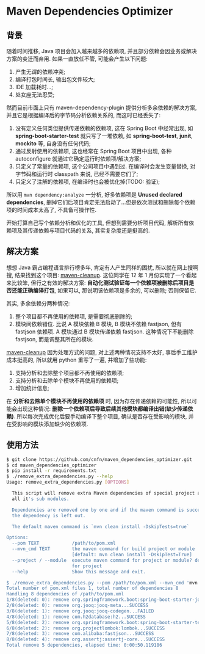 # Maven Dependencies Optimizer

## 背景

随着时间推移, Java 项目会加入越来越多的依赖项, 并且部分依赖会因业务或解决方案的变迁而弃用. 如果一直放任不管, 可能会产生以下问题:

1.  产生无谓的依赖冲突;
2.  编译打包时间长, 输出包文件较大;
3.  IDE 加载耗时...;
4.  处女座无法忍受;

然而目前市面上只有 maven-dependency-plugin 提供分析多余依赖的解决方案, 并且它是根据编译后的字节码分析依赖关系的, 而这时已经丢失了:

1. 没有定义任何类但提供传递依赖的依赖项, 这在 Spring Boot 中经常出现, 如 **spring-boot-starter-test** 就只写了一堆依赖, 如 **spring-boot-test**, **junit**, **mockito** 等, 自身没有任何代码;
2. 通过反射使用的依赖项, 这也经常在 Spring Boot 项目中出现, 各种 autoconfigure 就通过它确定运行时依赖项/解决方案;
3. 只定义了常量的依赖项, 这个公司项目中遇到过. 在编译时会发生变量替换, 对字节码和运行时 classpath 来说, 已经不需要它们了;
4. 只定义了注解的依赖项, 在编译时也会被优化掉(TODO: 验证);

所以用 `mvn dependency:analyze` 一分析, 好多依赖项是 **Unused declared dependencies**, 删掉它们后项目肯定无法启动了...但是依次测试和删除每个依赖项的时间成本太高了, 不具备可操作性. 

开始打算自己写个依赖分析和优化的工具, 但想到需要分析项目代码, 解析所有依赖项及其传递依赖与项目代码的关系, 其实复杂度还是挺高的. 

## 解决方案

想想 Java 霸占编程语言排行榜多年, 肯定有人产生同样的困扰, 所以就在网上搜啊搜, 结果找到这个项目: [maven-cleanup](https://github.com/siivonen/maven-cleanup). 这位同学在 12 年 1 月份实现了一个看起来比较笨, 但行之有效的解决方案: **自动化测试验证每一个依赖项被删除后项目是否还能正确编译打包**, 如果可以, 那说明该依赖项是多余的, 可以删除; 否则保留它.

其实, 多余依赖分两种情况:
1. 整个项目都不再使用的依赖项, 是需要彻底删除的;
2. 模块间依赖错位. 比说 A 模块依赖 B 模块, B 模块不依赖 fastjson, 但有 fastjson 依赖项. A 模块通过 B 模块传递依赖 fastjson. 这种情况下不能删除 fastjson, 而是调整其所在的模块.

[maven-cleanup](https://github.com/siivonen/maven-cleanup) 因为处理方式的问题, 对上述两种情况支持不太好, 事后手工维护成本挺高的, 所以就用 python 重写了一遍, 并增加了些功能:

1.  支持分析和去除整个项目都不再使用的依赖项;
2.  支持分析和去除单个模块不再使用的依赖项;
3.  增加统计信息;

在 **分析和去除单个模块不再使用的依赖项** 时, 因为存在传递依赖的可能性, 所以可能会出现这种情况: **删除一个依赖项后导致后续其他模块都编译出错(缺少传递依赖)**. 所以每次完成优化后要手动编译下整个项目, 确认是否存在受影响的模块, 并在受影响的模块添加缺少的依赖项.

## 使用方法

```sh
$ git clone https://github.com/cnfn/maven_dependencies_optimizer.git
$ cd maven_dependencies_optimizer
$ pip install -r requirements.txt
$ ./remove_extra_dependencies.py --help
Usage: remove_extra_dependencies.py [OPTIONS]

  This script will remove extra Maven dependencies of special project and
  all it's sub modules.

  Dependencies are removed one by one and if the maven command is successful
  the dependency is left out.

  The default maven command is `mvn clean install -DskipTests=true`

Options:
  --pom TEXT            /path/to/pom.xml
  --mvn_cmd TEXT        the maven command for build project or module
                        [default: mvn clean install -DskipTest=True]
  --project / --module  execute maven command for project or module? default
                        for project
  --help                Show this message and exit.

$ ./remove_extra_dependencies.py --pom /path/to/pom.xml --mvn_cmd 'mvn clean install'
Total number of pom.xml files 1, total number of dependencies 8
Handling 8 dependencies of /path/to/pom.xml
1/8(deleted: 0): remove org.springframework.boot:spring-boot-starter-jooq...FAILED
2/8(deleted: 0): remove org.jooq:jooq-meta...SUCCESS
3/8(deleted: 1): remove org.jooq:jooq-codegen...FAILED
4/8(deleted: 1): remove com.h2database:h2...SUCCESS
5/8(deleted: 2): remove org.springframework.boot:spring-boot-starter-test...FAILED
6/8(deleted: 2): remove org.projectlombok:lombok...SUCCESS
7/8(deleted: 3): remove com.alibaba:fastjson...SUCCESS
8/8(deleted: 4): remove org.assertj:assertj-core...SUCCESS
Total remove 5 dependencies, elapsed time: 0:00:50.119186
```